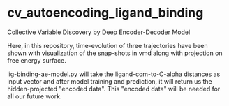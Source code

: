 # cv_autoencoding_ligand_binding
Collective Variable Discovery by Deep Encoder-Decoder Model

Here, in this repository, time-evolution of three trajectories have been shown
with visualization of the snap-shots in vmd along with projection on free energy surface. 

lig-binding-ae-model.py will take the ligand-com-to-C-alpha distances as input vector 
and after model training and prediction, it will return us the hidden-projected
"encoded data". This "encoded data" will be needed for all our future work.
